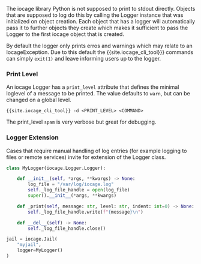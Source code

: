 The iocage library Python is not supposed to print to stdout directly.
Objects that are supposed to log do this by calling the Logger instance that was initialized on object creation.
Each object that has a logger will automatically pass it to further objects they create which makes it sufficient to pass the Logger to the first iocage object that is created.

By default the logger only prints erros and warnings which may relate to an IocageException.
Due to this default the {{site.iocage_cli_tool}}} commands can simply `exit(1)` and leave informing users up to the logger.

### Print Level

An iocage Logger has a `print_level` attribute that defines the minimal loglevel of a message to be printed.
The value defaults to `warn`, but can be changed on a global level.

```
{{site.iocage_cli_tool}} -d <PRINT_LEVEL> <COMMAND>
```

The print_level `spam` is very verbose but great for debugging.

### Logger Extension

Cases that require manual handling of log entries (for example logging to files or remote services) invite for extension of the Logger class.


```python
class MyLogger(iocage.Logger.Logger):

	def __init__(self, *args, **kwargs) -> None:
		log_file = "/var/log/iocage.log"
		self._log_file_handle = open(log_file)
		super().__init__(*args, **kwargs)

	def _print(self, message: str, level: str, indent: int=0) -> None:
        self._log_file_handle.write(f"{message}\n")

    def __del__(self) -> None:
    	self._log_file_handle.close()

jail = iocage.Jail(
	"myjail",
	logger=MyLogger()
)
```
